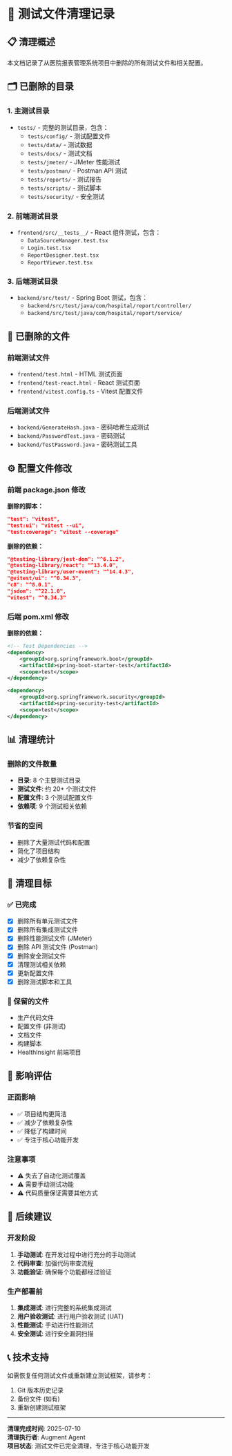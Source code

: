 # 🧹 测试文件清理记录

## 📋 清理概述

本文档记录了从医院报表管理系统项目中删除的所有测试文件和相关配置。

## 🗂️ 已删除的目录

### 1. 主测试目录
- `tests/` - 完整的测试目录，包含：
  - `tests/config/` - 测试配置文件
  - `tests/data/` - 测试数据
  - `tests/docs/` - 测试文档
  - `tests/jmeter/` - JMeter 性能测试
  - `tests/postman/` - Postman API 测试
  - `tests/reports/` - 测试报告
  - `tests/scripts/` - 测试脚本
  - `tests/security/` - 安全测试

### 2. 前端测试目录
- `frontend/src/__tests__/` - React 组件测试，包含：
  - `DataSourceManager.test.tsx`
  - `Login.test.tsx`
  - `ReportDesigner.test.tsx`
  - `ReportViewer.test.tsx`

### 3. 后端测试目录
- `backend/src/test/` - Spring Boot 测试，包含：
  - `backend/src/test/java/com/hospital/report/controller/`
  - `backend/src/test/java/com/hospital/report/service/`

## 📄 已删除的文件

### 前端测试文件
- `frontend/test.html` - HTML 测试页面
- `frontend/test-react.html` - React 测试页面
- `frontend/vitest.config.ts` - Vitest 配置文件

### 后端测试文件
- `backend/GenerateHash.java` - 密码哈希生成测试
- `backend/PasswordTest.java` - 密码测试
- `backend/TestPassword.java` - 密码测试工具

## ⚙️ 配置文件修改

### 前端 package.json 修改
**删除的脚本：**
```json
"test": "vitest",
"test:ui": "vitest --ui",
"test:coverage": "vitest --coverage"
```

**删除的依赖：**
```json
"@testing-library/jest-dom": "^6.1.2",
"@testing-library/react": "^13.4.0",
"@testing-library/user-event": "^14.4.3",
"@vitest/ui": "^0.34.3",
"c8": "^8.0.1",
"jsdom": "^22.1.0",
"vitest": "^0.34.3"
```

### 后端 pom.xml 修改
**删除的依赖：**
```xml
<!-- Test Dependencies -->
<dependency>
    <groupId>org.springframework.boot</groupId>
    <artifactId>spring-boot-starter-test</artifactId>
    <scope>test</scope>
</dependency>

<dependency>
    <groupId>org.springframework.security</groupId>
    <artifactId>spring-security-test</artifactId>
    <scope>test</scope>
</dependency>
```

## 📊 清理统计

### 删除的文件数量
- **目录**: 8 个主要测试目录
- **测试文件**: 约 20+ 个测试文件
- **配置文件**: 3 个测试配置文件
- **依赖项**: 9 个测试相关依赖

### 节省的空间
- 删除了大量测试代码和配置
- 简化了项目结构
- 减少了依赖复杂性

## 🎯 清理目标

### ✅ 已完成
- [x] 删除所有单元测试文件
- [x] 删除所有集成测试文件
- [x] 删除性能测试文件 (JMeter)
- [x] 删除 API 测试文件 (Postman)
- [x] 删除安全测试文件
- [x] 清理测试相关依赖
- [x] 更新配置文件
- [x] 删除测试脚本和工具

### 📝 保留的文件
- 生产代码文件
- 配置文件 (非测试)
- 文档文件
- 构建脚本
- HealthInsight 前端项目

## 🔄 影响评估

### 正面影响
- ✅ 项目结构更简洁
- ✅ 减少了依赖复杂性
- ✅ 降低了构建时间
- ✅ 专注于核心功能开发

### 注意事项
- ⚠️ 失去了自动化测试覆盖
- ⚠️ 需要手动测试功能
- ⚠️ 代码质量保证需要其他方式

## 🚀 后续建议

### 开发阶段
1. **手动测试**: 在开发过程中进行充分的手动测试
2. **代码审查**: 加强代码审查流程
3. **功能验证**: 确保每个功能都经过验证

### 生产部署前
1. **集成测试**: 进行完整的系统集成测试
2. **用户验收测试**: 进行用户验收测试 (UAT)
3. **性能测试**: 手动进行性能测试
4. **安全测试**: 进行安全漏洞扫描

## 📞 技术支持

如需恢复任何测试文件或重新建立测试框架，请参考：
1. Git 版本历史记录
2. 备份文件 (如有)
3. 重新创建测试框架

---

**清理完成时间**: 2025-07-10  
**清理执行者**: Augment Agent  
**项目状态**: 测试文件已完全清理，专注于核心功能开发
